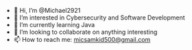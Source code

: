- 👋 Hi, I’m @Michael2921
- 👀 I’m interested in Cybersecurity and Software Development
- 🌱 I’m currently learning Java
- 💞️ I’m looking to collaborate on anything interesting
- 📫 How to reach me: micsamkid500@gmail.com

<!---
Michael2921/Michael2921 is a ✨ special ✨ repository because its `README.md` (this file) appears on your GitHub profile.
You can click the Preview link to take a look at your changes.
--->
